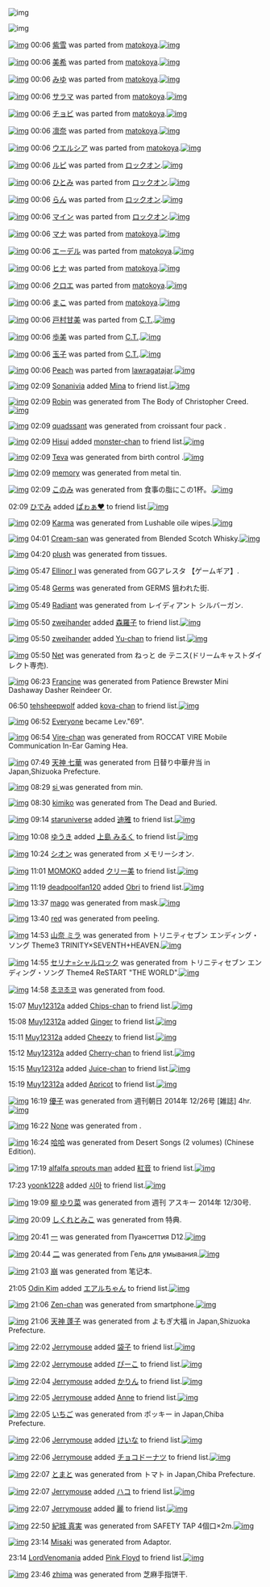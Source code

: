 ![img](http://gdrive-cdn.herokuapp.com/537b65a5bc09f0000721dda7/512px-barcode.png)

![img](http://gdrive-cdn.herokuapp.com/get/0B-nxIpt4DE2TdGhPalFPcFpSY0E/512px-barcode.png)

[![img](http://www.deviantsart.com/1a6hi52.png)](http://www.barcodekanojo.com/kanojo/2558463/%E7%B4%AB%E9%9B%AA) 00:06 [紫雪](http://www.barcodekanojo.com/kanojo/2558463/%E7%B4%AB%E9%9B%AA) was parted from [matokoya](http://www.barcodekanojo.com/kanojo/2558463/%E7%B4%AB%E9%9B%AA).[![img](http://www.deviantsart.com/2qe0j45.jpeg)](http://www.barcodekanojo.com/user/24932/matokoya)

[![img](http://www.deviantsart.com/1b6iqr9.png)](http://www.barcodekanojo.com/kanojo/1666515/%E7%BE%8E%E5%B8%8C) 00:06 [美希](http://www.barcodekanojo.com/kanojo/1666515/%E7%BE%8E%E5%B8%8C) was parted from [matokoya](http://www.barcodekanojo.com/kanojo/1666515/%E7%BE%8E%E5%B8%8C).[![img](http://www.deviantsart.com/2qe0j45.jpeg)](http://www.barcodekanojo.com/user/24932/matokoya)

[![img](http://www.deviantsart.com/toib5a.png)](http://www.barcodekanojo.com/kanojo/1786671/%E3%81%BF%E3%82%86) 00:06 [みゆ](http://www.barcodekanojo.com/kanojo/1786671/%E3%81%BF%E3%82%86) was parted from [matokoya](http://www.barcodekanojo.com/kanojo/1786671/%E3%81%BF%E3%82%86).[![img](http://www.deviantsart.com/2qe0j45.jpeg)](http://www.barcodekanojo.com/user/24932/matokoya)

[![img](http://www.deviantsart.com/2lq10qf.png)](http://www.barcodekanojo.com/kanojo/3097957/%E3%82%B5%E3%83%A9%E3%83%9E) 00:06 [サラマ](http://www.barcodekanojo.com/kanojo/3097957/%E3%82%B5%E3%83%A9%E3%83%9E) was parted from [matokoya](http://www.barcodekanojo.com/kanojo/3097957/%E3%82%B5%E3%83%A9%E3%83%9E).[![img](http://www.deviantsart.com/2qe0j45.jpeg)](http://www.barcodekanojo.com/user/24932/matokoya)

[![img](http://www.deviantsart.com/34mi8uk.png)](http://www.barcodekanojo.com/kanojo/2355271/%E3%83%81%E3%83%A7%E3%83%93) 00:06 [チョビ](http://www.barcodekanojo.com/kanojo/2355271/%E3%83%81%E3%83%A7%E3%83%93) was parted from [matokoya](http://www.barcodekanojo.com/kanojo/2355271/%E3%83%81%E3%83%A7%E3%83%93).[![img](http://www.deviantsart.com/2qe0j45.jpeg)](http://www.barcodekanojo.com/user/24932/matokoya)

[![img](http://www.deviantsart.com/tuj3m4.png)](http://www.barcodekanojo.com/kanojo/1820326/%E5%87%9B%E5%A5%88) 00:06 [凛奈](http://www.barcodekanojo.com/kanojo/1820326/%E5%87%9B%E5%A5%88) was parted from [matokoya](http://www.barcodekanojo.com/kanojo/1820326/%E5%87%9B%E5%A5%88).[![img](http://www.deviantsart.com/2qe0j45.jpeg)](http://www.barcodekanojo.com/user/24932/matokoya)

[![img](http://www.deviantsart.com/1rjiagc.png)](http://www.barcodekanojo.com/kanojo/2294108/%E3%82%A6%E3%82%A8%E3%83%AB%E3%82%B7%E3%82%A2) 00:06 [ウエルシア](http://www.barcodekanojo.com/kanojo/2294108/%E3%82%A6%E3%82%A8%E3%83%AB%E3%82%B7%E3%82%A2) was parted from [matokoya](http://www.barcodekanojo.com/kanojo/2294108/%E3%82%A6%E3%82%A8%E3%83%AB%E3%82%B7%E3%82%A2).[![img](http://www.deviantsart.com/2qe0j45.jpeg)](http://www.barcodekanojo.com/user/24932/matokoya)

[![img](http://www.deviantsart.com/17h0q6f.png)](http://www.barcodekanojo.com/kanojo/3060664/%E3%83%AB%E3%83%94) 00:06 [ルピ](http://www.barcodekanojo.com/kanojo/3060664/%E3%83%AB%E3%83%94) was parted from [ロックオン](http://www.barcodekanojo.com/kanojo/3060664/%E3%83%AB%E3%83%94).[![img](http://www.deviantsart.com/2musf1g.jpeg)](http://www.barcodekanojo.com/user/241643/%E3%83%AD%E3%83%83%E3%82%AF%E3%82%AA%E3%83%B3)

[![img](http://www.deviantsart.com/21l1a9g.png)](http://www.barcodekanojo.com/kanojo/3060637/%E3%81%B2%E3%81%A8%E3%81%BF) 00:06 [ひとみ](http://www.barcodekanojo.com/kanojo/3060637/%E3%81%B2%E3%81%A8%E3%81%BF) was parted from [ロックオン](http://www.barcodekanojo.com/kanojo/3060637/%E3%81%B2%E3%81%A8%E3%81%BF).[![img](http://www.deviantsart.com/2musf1g.jpeg)](http://www.barcodekanojo.com/user/241643/%E3%83%AD%E3%83%83%E3%82%AF%E3%82%AA%E3%83%B3)

[![img](http://www.deviantsart.com/1a6cmdt.png)](http://www.barcodekanojo.com/kanojo/3060662/%E3%82%89%E3%82%93) 00:06 [らん](http://www.barcodekanojo.com/kanojo/3060662/%E3%82%89%E3%82%93) was parted from [ロックオン](http://www.barcodekanojo.com/kanojo/3060662/%E3%82%89%E3%82%93).[![img](http://www.deviantsart.com/2musf1g.jpeg)](http://www.barcodekanojo.com/user/241643/%E3%83%AD%E3%83%83%E3%82%AF%E3%82%AA%E3%83%B3)

[![img](http://www.deviantsart.com/24jp58k.png)](http://www.barcodekanojo.com/kanojo/3053598/%E3%83%9E%E3%82%A4%E3%83%B3) 00:06 [マイン](http://www.barcodekanojo.com/kanojo/3053598/%E3%83%9E%E3%82%A4%E3%83%B3) was parted from [ロックオン](http://www.barcodekanojo.com/kanojo/3053598/%E3%83%9E%E3%82%A4%E3%83%B3).[![img](http://www.deviantsart.com/2musf1g.jpeg)](http://www.barcodekanojo.com/user/241643/%E3%83%AD%E3%83%83%E3%82%AF%E3%82%AA%E3%83%B3)

[![img](http://www.deviantsart.com/39pppi4.png)](http://www.barcodekanojo.com/kanojo/2257694/%E3%83%9E%E3%83%8A) 00:06 [マナ](http://www.barcodekanojo.com/kanojo/2257694/%E3%83%9E%E3%83%8A) was parted from [matokoya](http://www.barcodekanojo.com/kanojo/2257694/%E3%83%9E%E3%83%8A).[![img](http://www.deviantsart.com/2qe0j45.jpeg)](http://www.barcodekanojo.com/user/24932/matokoya)

[![img](http://www.deviantsart.com/171kcc9.png)](http://www.barcodekanojo.com/kanojo/1808751/%E3%82%A8%E3%83%BC%E3%83%87%E3%83%AB) 00:06 [エーデル](http://www.barcodekanojo.com/kanojo/1808751/%E3%82%A8%E3%83%BC%E3%83%87%E3%83%AB) was parted from [matokoya](http://www.barcodekanojo.com/kanojo/1808751/%E3%82%A8%E3%83%BC%E3%83%87%E3%83%AB).[![img](http://www.deviantsart.com/2qe0j45.jpeg)](http://www.barcodekanojo.com/user/24932/matokoya)

[![img](http://www.deviantsart.com/3lt8k7.png)](http://www.barcodekanojo.com/kanojo/2592108/%E3%83%92%E3%83%8A) 00:06 [ヒナ](http://www.barcodekanojo.com/kanojo/2592108/%E3%83%92%E3%83%8A) was parted from [matokoya](http://www.barcodekanojo.com/kanojo/2592108/%E3%83%92%E3%83%8A).[![img](http://www.deviantsart.com/2qe0j45.jpeg)](http://www.barcodekanojo.com/user/24932/matokoya)

[![img](http://www.deviantsart.com/2177idt.png)](http://www.barcodekanojo.com/kanojo/3149633/%E3%82%AF%E3%83%AD%E3%82%A8) 00:06 [クロエ](http://www.barcodekanojo.com/kanojo/3149633/%E3%82%AF%E3%83%AD%E3%82%A8) was parted from [matokoya](http://www.barcodekanojo.com/kanojo/3149633/%E3%82%AF%E3%83%AD%E3%82%A8).[![img](http://www.deviantsart.com/2qe0j45.jpeg)](http://www.barcodekanojo.com/user/24932/matokoya)

[![img](http://www.deviantsart.com/1d86272.png)](http://www.barcodekanojo.com/kanojo/3086581/%E3%81%BE%E3%81%93) 00:06 [まこ](http://www.barcodekanojo.com/kanojo/3086581/%E3%81%BE%E3%81%93) was parted from [matokoya](http://www.barcodekanojo.com/kanojo/3086581/%E3%81%BE%E3%81%93).[![img](http://www.deviantsart.com/2qe0j45.jpeg)](http://www.barcodekanojo.com/user/24932/matokoya)

[![img](http://www.deviantsart.com/27fgsj7.png)](http://www.barcodekanojo.com/kanojo/2537147/%E6%88%B8%E6%9D%91%E7%94%98%E7%BE%8E) 00:06 [戸村甘美](http://www.barcodekanojo.com/kanojo/2537147/%E6%88%B8%E6%9D%91%E7%94%98%E7%BE%8E) was parted from [C.T.](http://www.barcodekanojo.com/kanojo/2537147/%E6%88%B8%E6%9D%91%E7%94%98%E7%BE%8E).[![img](http://www.deviantsart.com/fhrc6a.jpeg)](http://www.barcodekanojo.com/user/272165/C.T.)

[![img](http://www.deviantsart.com/e2uhbc.png)](http://www.barcodekanojo.com/kanojo/2536990/%E6%AD%A9%E7%BE%8E) 00:06 [歩美](http://www.barcodekanojo.com/kanojo/2536990/%E6%AD%A9%E7%BE%8E) was parted from [C.T.](http://www.barcodekanojo.com/kanojo/2536990/%E6%AD%A9%E7%BE%8E).[![img](http://www.deviantsart.com/fhrc6a.jpeg)](http://www.barcodekanojo.com/user/272165/C.T.)

[![img](http://www.deviantsart.com/28su977.png)](http://www.barcodekanojo.com/kanojo/2537289/%E7%8E%89%E5%AD%90) 00:06 [玉子](http://www.barcodekanojo.com/kanojo/2537289/%E7%8E%89%E5%AD%90) was parted from [C.T.](http://www.barcodekanojo.com/kanojo/2537289/%E7%8E%89%E5%AD%90).[![img](http://www.deviantsart.com/fhrc6a.jpeg)](http://www.barcodekanojo.com/user/272165/C.T.)

[![img](http://www.deviantsart.com/2ghfj43.png)](http://www.barcodekanojo.com/kanojo/3064357/Peach) 00:06 [Peach](http://www.barcodekanojo.com/kanojo/3064357/Peach) was parted from [lawragatajar](http://www.barcodekanojo.com/kanojo/3064357/Peach).[![img](http://www.deviantsart.com/37lcil4.jpeg)](http://www.barcodekanojo.com/user/270408/lawragatajar)

[![img](http://www.deviantsart.com/r998st.jpeg)](http://www.barcodekanojo.com/user/480750/Sonanivia) 02:09 [Sonanivia](http://www.barcodekanojo.com/user/480750/Sonanivia) added [Mina](http://www.barcodekanojo.com/kanojo/331598/Mina) to friend list.[![img](http://www.deviantsart.com/f8p62n.png)](http://www.barcodekanojo.com/kanojo/331598/Mina)

[![img](http://www.deviantsart.com/2jthv0r.png)](http://www.barcodekanojo.com/kanojo/3190555/Robin) 02:09 [Robin](http://www.barcodekanojo.com/kanojo/3190555/Robin) was generated from The Body of Christopher Creed.[![img](http://www.deviantsart.com/2fpkdij.jpeg)](http://www.barcodekanojo.com/product_images/barcode/6010421/1418833082/The%20Body%20of%20Christopher%20Creed.jpg)

[![img](http://www.deviantsart.com/36g0hsn.png)](http://www.barcodekanojo.com/kanojo/3190556/quadssant) 02:09 [quadssant](http://www.barcodekanojo.com/kanojo/3190556/quadssant) was generated from croissant four pack .

[![img](http://www.deviantsart.com/3nbf7op.jpeg)](http://www.barcodekanojo.com/user/350162/Hisui) 02:09 [Hisui](http://www.barcodekanojo.com/user/350162/Hisui) added [monster-chan](http://www.barcodekanojo.com/kanojo/2538526/monster-chan) to friend list.[![img](http://www.deviantsart.com/3a1e10j.png)](http://www.barcodekanojo.com/kanojo/2538526/monster-chan)

[![img](http://www.deviantsart.com/33tudk6.png)](http://www.barcodekanojo.com/kanojo/3190557/Teva) 02:09 [Teva](http://www.barcodekanojo.com/kanojo/3190557/Teva) was generated from birth control .[![img](http://www.deviantsart.com/2clvq0o.jpeg)](http://www.barcodekanojo.com/product_images/barcode/1798423/1297909753/seasonique.jpg)

[![img](http://www.deviantsart.com/61rlhe.png)](http://www.barcodekanojo.com/kanojo/3190558/memory) 02:09 [memory](http://www.barcodekanojo.com/kanojo/3190558/memory) was generated from metal tin.

[![img](http://www.deviantsart.com/3il3902.png)](http://www.barcodekanojo.com/kanojo/3190559/%E3%81%93%E3%81%AE%E3%81%BF) 02:09 [このみ](http://www.barcodekanojo.com/kanojo/3190559/%E3%81%93%E3%81%AE%E3%81%BF) was generated from 食事の脂にこの1杯。.[![img](http://www.deviantsart.com/3oi34h9.jpeg)](http://www.barcodekanojo.com/product_images/barcode/2255055/1303034305/%E9%A3%9F%E4%BA%8B%E3%81%AE%E8%84%82%E3%81%AB%E3%81%93%E3%81%AE1%E6%9C%AC%E3%80%82.jpg)

02:09 [ひでみ](http://www.barcodekanojo.com/user/348970/%E3%81%B2%E3%81%A7%E3%81%BF) added [ぱゎぁ♥](http://www.barcodekanojo.com/kanojo/2880602/%E3%81%B1%E3%82%8E%E3%81%81%E2%99%A5) to friend list.[![img](http://www.deviantsart.com/15d6nn9.png)](http://www.barcodekanojo.com/kanojo/2880602/%E3%81%B1%E3%82%8E%E3%81%81%E2%99%A5)

[![img](http://www.deviantsart.com/1jkc8cf.png)](http://www.barcodekanojo.com/kanojo/3190560/Karma) 02:09 [Karma](http://www.barcodekanojo.com/kanojo/3190560/Karma) was generated from Lushable oile wipes.[![img](http://www.deviantsart.com/2mtafg3.jpeg)](http://www.barcodekanojo.com/product_images/barcode/6010427/1418835535/Lushable%20oile%20wipes.jpg)

[![img](http://www.deviantsart.com/2lqqh22.png)](http://www.barcodekanojo.com/kanojo/3190561/Cream-san) 04:01 [Cream-san](http://www.barcodekanojo.com/kanojo/3190561/Cream-san) was generated from Blended Scotch Whisky.[![img](http://www.deviantsart.com/dmi8bb.jpeg)](http://www.barcodekanojo.com/product_images/barcode/6010428/1418842841/Blended%20Scotch%20Whisky.jpg)

[![img](http://www.deviantsart.com/1cfmgjv.png)](http://www.barcodekanojo.com/kanojo/3190562/plush) 04:20 [plush](http://www.barcodekanojo.com/kanojo/3190562/plush) was generated from tissues.

[![img](http://www.deviantsart.com/tcqa3v.png)](http://www.barcodekanojo.com/kanojo/3190563/Ellinor%20I) 05:47 [Ellinor I](http://www.barcodekanojo.com/kanojo/3190563/Ellinor%20I) was generated from GGアレスタ 【ゲームギア】.

[![img](http://www.deviantsart.com/269d23n.png)](http://www.barcodekanojo.com/kanojo/3190564/Germs) 05:48 [Germs](http://www.barcodekanojo.com/kanojo/3190564/Germs) was generated from GERMS 狙われた街.

[![img](http://www.deviantsart.com/2u16jab.png)](http://www.barcodekanojo.com/kanojo/3190565/Radiant) 05:49 [Radiant](http://www.barcodekanojo.com/kanojo/3190565/Radiant) was generated from レイディアント シルバーガン.

[![img](http://www.deviantsart.com/76tmjq.jpeg)](http://www.barcodekanojo.com/user/499169/zweihander) 05:50 [zweihander](http://www.barcodekanojo.com/user/499169/zweihander) added [森羅子](http://www.barcodekanojo.com/kanojo/66385/%E6%A3%AE%E7%BE%85%E5%AD%90) to friend list.[![img](http://www.deviantsart.com/33k641b.png)](http://www.barcodekanojo.com/kanojo/66385/%E6%A3%AE%E7%BE%85%E5%AD%90)

[![img](http://www.deviantsart.com/76tmjq.jpeg)](http://www.barcodekanojo.com/user/499169/zweihander) 05:50 [zweihander](http://www.barcodekanojo.com/user/499169/zweihander) added [Yu-chan](http://www.barcodekanojo.com/kanojo/2955240/Yu-chan) to friend list.[![img](http://www.deviantsart.com/uh9idn.png)](http://www.barcodekanojo.com/kanojo/2955240/Yu-chan)

[![img](http://www.deviantsart.com/28rgeik.png)](http://www.barcodekanojo.com/kanojo/3190566/Net) 05:50 [Net](http://www.barcodekanojo.com/kanojo/3190566/Net) was generated from ねっと de テニス(ドリームキャストダイレクト専売).

[![img](http://www.deviantsart.com/3pf330r.png)](http://www.barcodekanojo.com/kanojo/3190567/Francine) 06:23 [Francine](http://www.barcodekanojo.com/kanojo/3190567/Francine) was generated from Patience Brewster Mini Dashaway Dasher Reindeer Or.

06:50 [tehsheepwolf](http://www.barcodekanojo.com/user/499171/tehsheepwolf) added [kova-chan](http://www.barcodekanojo.com/kanojo/2398465/kova-chan) to friend list.[![img](http://www.deviantsart.com/1cmlvt5.png)](http://www.barcodekanojo.com/kanojo/2398465/kova-chan)

[![img](http://www.deviantsart.com/3cp16cr.jpeg)](http://www.barcodekanojo.com/user/229080/Everyone) 06:52 [Everyone](http://www.barcodekanojo.com/user/229080/Everyone) became Lev."69".

[![img](http://www.deviantsart.com/12cp9hc.png)](http://www.barcodekanojo.com/kanojo/3190568/Vire-chan) 06:54 [Vire-chan](http://www.barcodekanojo.com/kanojo/3190568/Vire-chan) was generated from ROCCAT VIRE Mobile Communication In-Ear Gaming Hea.

[![img](http://www.deviantsart.com/37kimtq.png)](http://www.barcodekanojo.com/kanojo/3190569/%E5%A4%A9%E7%A5%9E%20%E4%B8%83%E8%8F%AF) 07:49 [天神 七華](http://www.barcodekanojo.com/kanojo/3190569/%E5%A4%A9%E7%A5%9E%20%E4%B8%83%E8%8F%AF) was generated from 日替り中華弁当 in Japan,Shizuoka Prefecture.

[![img](http://www.deviantsart.com/31ou42v.png)](http://www.barcodekanojo.com/kanojo/3190570/si%20) 08:29 [si ](http://www.barcodekanojo.com/kanojo/3190570/si%20) was generated from min.

[![img](http://www.deviantsart.com/25sv6du.png)](http://www.barcodekanojo.com/kanojo/3190571/kimiko) 08:30 [kimiko](http://www.barcodekanojo.com/kanojo/3190571/kimiko) was generated from The Dead and Buried.

[![img](http://www.deviantsart.com/i7qv40.jpeg)](http://www.barcodekanojo.com/user/495993/staruniverse) 09:14 [staruniverse](http://www.barcodekanojo.com/user/495993/staruniverse) added [迪雅](http://www.barcodekanojo.com/kanojo/2602797/%E8%BF%AA%E9%9B%85) to friend list.[![img](http://www.deviantsart.com/3kdlqmj.png)](http://www.barcodekanojo.com/kanojo/2602797/%E8%BF%AA%E9%9B%85)

[![img](http://www.deviantsart.com/3n8l8ua.jpeg)](http://www.barcodekanojo.com/user/477606/%E3%82%86%E3%81%86%E3%81%8D) 10:08 [ゆうき](http://www.barcodekanojo.com/user/477606/%E3%82%86%E3%81%86%E3%81%8D) added [上島 みるく](http://www.barcodekanojo.com/kanojo/3166604/%E4%B8%8A%E5%B3%B6%20%E3%81%BF%E3%82%8B%E3%81%8F) to friend list.[![img](http://www.deviantsart.com/r3f7en.png)](http://www.barcodekanojo.com/kanojo/3166604/%E4%B8%8A%E5%B3%B6%20%E3%81%BF%E3%82%8B%E3%81%8F)

[![img](http://www.deviantsart.com/16p76t9.png)](http://www.barcodekanojo.com/kanojo/3190572/%E3%82%B7%E3%82%AA%E3%83%B3) 10:24 [シオン](http://www.barcodekanojo.com/kanojo/3190572/%E3%82%B7%E3%82%AA%E3%83%B3) was generated from メモリーシオン.

[![img](http://www.deviantsart.com/117ca48.jpeg)](http://www.barcodekanojo.com/user/294413/MOMOKO) 11:01 [MOMOKO](http://www.barcodekanojo.com/user/294413/MOMOKO) added [クリー美](http://www.barcodekanojo.com/kanojo/655894/%E3%82%AF%E3%83%AA%E3%83%BC%E7%BE%8E) to friend list.[![img](http://www.deviantsart.com/301165d.png)](http://www.barcodekanojo.com/kanojo/655894/%E3%82%AF%E3%83%AA%E3%83%BC%E7%BE%8E)

[![img](http://www.deviantsart.com/1lbdrhf.jpeg)](http://www.barcodekanojo.com/user/490365/deadpoolfan120) 11:19 [deadpoolfan120](http://www.barcodekanojo.com/user/490365/deadpoolfan120) added [Obri](http://www.barcodekanojo.com/kanojo/2628801/Obri) to friend list.[![img](http://www.deviantsart.com/3n0183r.png)](http://www.barcodekanojo.com/kanojo/2628801/Obri)

[![img](http://www.deviantsart.com/252brdh.png)](http://www.barcodekanojo.com/kanojo/3190573/mago) 13:37 [mago](http://www.barcodekanojo.com/kanojo/3190573/mago) was generated from mask.[![img](http://www.deviantsart.com/2s4ojg3.jpeg)](http://www.barcodekanojo.com/product_images/barcode/4674845/1371971801/wine%20jelly%20mask.jpg)

[![img](http://www.deviantsart.com/2itblc6.png)](http://www.barcodekanojo.com/kanojo/3190574/red) 13:40 [red](http://www.barcodekanojo.com/kanojo/3190574/red) was generated from peeling.

[![img](http://www.deviantsart.com/3ak1n7o.png)](http://www.barcodekanojo.com/kanojo/3190575/%E5%B1%B1%E5%A5%88%20%E3%83%9F%E3%83%A9) 14:53 [山奈 ミラ](http://www.barcodekanojo.com/kanojo/3190575/%E5%B1%B1%E5%A5%88%20%E3%83%9F%E3%83%A9) was generated from トリニティセブン エンディング・ソング Theme3 TRINITY×SEVENTH+HEAVEN.[![img](http://www.deviantsart.com/3a31gec.jpeg)](http://www.barcodekanojo.com/product_images/barcode/6010449/1418881972/50x50x,PE3,P83,P88,PE3,P83,PAA,PE3,P83,P8B,PE3,P83,P86,PE3,P82,PA3,PE3,P82,PBB,PE3,P83,P96,PE3,P83,PB3,P20,PE3,P82,PA8,PE3,P83,PB3,PE3,P83,P87,PE3,P82,PA3,PE3,P83,PB3,PE3,P82,PB0,PE3,P83,PBB,PE3,P82,PBD,PE3,P83,PB3,PE3,P82,PB0,P20Theme3,P20TRINITY,PC3,P97SEVENTH,P2BHEAVEN.jpg,qw=88,ah=88.pagespeed.ic.br3g3nfslk.jpg)

[![img](http://www.deviantsart.com/2cdgqhi.png)](http://www.barcodekanojo.com/kanojo/3190576/%E3%82%BB%E3%83%AA%E3%83%8A%3D%E3%82%B7%E3%83%A3%E3%83%AB%E3%83%AD%E3%83%83%E3%82%AF) 14:55 [セリナ=シャルロック](http://www.barcodekanojo.com/kanojo/3190576/%E3%82%BB%E3%83%AA%E3%83%8A%3D%E3%82%B7%E3%83%A3%E3%83%AB%E3%83%AD%E3%83%83%E3%82%AF) was generated from トリニティセブン エンディング・ソング Theme4 ReSTART "THE WORLD".[![img](http://www.deviantsart.com/223hacm.jpeg)](http://www.barcodekanojo.com/product_images/barcode/6010450/1418882103/50x50x,PE3,P83,P88,PE3,P83,PAA,PE3,P83,P8B,PE3,P83,P86,PE3,P82,PA3,PE3,P82,PBB,PE3,P83,P96,PE3,P83,PB3,P20,PE3,P82,PA8,PE3,P83,PB3,PE3,P83,P87,PE3,P82,PA3,PE3,P83,PB3,PE3,P82,PB0,PE3,P83,PBB,PE3,P82,PBD,PE3,P83,PB3,PE3,P82,PB0,P20Theme4,P20ReSTART,P20,P22THE,P20WORLD,P22.jpg,qw=88,ah=88.pagespeed.ic.SWRpJ-GMeU.jpg)

[![img](http://www.deviantsart.com/3ntkms2.png)](http://www.barcodekanojo.com/kanojo/3190577/%EC%B4%88%EC%BD%94%EC%B4%88%EC%BD%94) 14:58 [초코초코](http://www.barcodekanojo.com/kanojo/3190577/%EC%B4%88%EC%BD%94%EC%B4%88%EC%BD%94) was generated from food.

15:07 [Muy12312a](http://www.barcodekanojo.com/user/496990/Muy12312a) added [Chips-chan](http://www.barcodekanojo.com/kanojo/2767383/Chips-chan) to friend list.[![img](http://www.deviantsart.com/121fk5s.png)](http://www.barcodekanojo.com/kanojo/2767383/Chips-chan)

15:08 [Muy12312a](http://www.barcodekanojo.com/user/496990/Muy12312a) added [Ginger](http://www.barcodekanojo.com/kanojo/2652730/Ginger) to friend list.[![img](http://www.deviantsart.com/3lbqbu7.png)](http://www.barcodekanojo.com/kanojo/2652730/Ginger)

15:11 [Muy12312a](http://www.barcodekanojo.com/user/496990/Muy12312a) added [Cheezy](http://www.barcodekanojo.com/kanojo/2700596/Cheezy) to friend list.[![img](http://www.deviantsart.com/3k6h4us.png)](http://www.barcodekanojo.com/kanojo/2700596/Cheezy)

15:12 [Muy12312a](http://www.barcodekanojo.com/user/496990/Muy12312a) added [Cherry-chan](http://www.barcodekanojo.com/kanojo/2654721/Cherry-chan) to friend list.[![img](http://www.deviantsart.com/cl8toq.png)](http://www.barcodekanojo.com/kanojo/2654721/Cherry-chan)

15:15 [Muy12312a](http://www.barcodekanojo.com/user/496990/Muy12312a) added [Juice-chan](http://www.barcodekanojo.com/kanojo/2652811/Juice-chan) to friend list.[![img](http://www.deviantsart.com/29upcgn.png)](http://www.barcodekanojo.com/kanojo/2652811/Juice-chan)

15:19 [Muy12312a](http://www.barcodekanojo.com/user/496990/Muy12312a) added [Apricot](http://www.barcodekanojo.com/kanojo/2630069/Apricot) to friend list.[![img](http://www.deviantsart.com/28bvlvs.png)](http://www.barcodekanojo.com/kanojo/2630069/Apricot)

[![img](http://www.deviantsart.com/2k307ov.png)](http://www.barcodekanojo.com/kanojo/3190578/%E5%84%AA%E5%AD%90) 16:19 [優子](http://www.barcodekanojo.com/kanojo/3190578/%E5%84%AA%E5%AD%90) was generated from 週刊朝日 2014年 12/26号 [雑誌] 4hr.[![img](http://www.deviantsart.com/2i28b5p.jpeg)](http://www.barcodekanojo.com/product_images/barcode/6010458/1418887126/%E9%80%B1%E5%88%8A%E6%9C%9D%E6%97%A5%202014%E5%B9%B4%2012%2F26%E5%8F%B7%20%5B%E9%9B%91%E8%AA%8C%5D%204hr.jpg)

[![img](http://www.deviantsart.com/e755el.png)](http://www.barcodekanojo.com/kanojo/3190579/%F0%9F%98%84) 16:22 [None](http://www.barcodekanojo.com/kanojo/3190579/%F0%9F%98%84) was generated from .

[![img](http://www.deviantsart.com/3ok7ctd.png)](http://www.barcodekanojo.com/kanojo/3190580/%E5%93%88%E5%93%88) 16:24 [哈哈](http://www.barcodekanojo.com/kanojo/3190580/%E5%93%88%E5%93%88) was generated from Desert Songs (2 volumes) (Chinese Edition).

[![img](http://www.deviantsart.com/28hgpcg.jpeg)](http://www.barcodekanojo.com/user/411332/alfalfa%20sprouts%20man) 17:19 [alfalfa sprouts man](http://www.barcodekanojo.com/user/411332/alfalfa%20sprouts%20man) added [紅音](http://www.barcodekanojo.com/kanojo/2698411/%E7%B4%85%E9%9F%B3) to friend list.[![img](http://www.deviantsart.com/2271krg.png)](http://www.barcodekanojo.com/kanojo/2698411/%E7%B4%85%E9%9F%B3)

17:23 [yoonk1228](http://www.barcodekanojo.com/user/463731/yoonk1228) added [시아](http://www.barcodekanojo.com/kanojo/3185872/%EC%8B%9C%EC%95%84) to friend list.[![img](http://www.deviantsart.com/35ne0t8.png)](http://www.barcodekanojo.com/kanojo/3185872/%EC%8B%9C%EC%95%84)

[![img](http://www.deviantsart.com/15ept37.png)](http://www.barcodekanojo.com/kanojo/3190581/%E6%9F%B3%20%E3%82%86%E3%82%8A%E8%8F%9C) 19:09 [柳 ゆり菜](http://www.barcodekanojo.com/kanojo/3190581/%E6%9F%B3%20%E3%82%86%E3%82%8A%E8%8F%9C) was generated from 週刊 アスキー 2014年 12/30号.

[![img](http://www.deviantsart.com/3f28ll7.png)](http://www.barcodekanojo.com/kanojo/3190582/%E3%81%97%E3%81%8F%E3%82%8C%E3%81%A8%E3%81%BF%E3%81%93) 20:09 [しくれとみこ](http://www.barcodekanojo.com/kanojo/3190582/%E3%81%97%E3%81%8F%E3%82%8C%E3%81%A8%E3%81%BF%E3%81%93) was generated from 特典.

[![img](http://www.deviantsart.com/ugo3nk.png)](http://www.barcodekanojo.com/kanojo/3190583/%E4%B8%80) 20:41 [一](http://www.barcodekanojo.com/kanojo/3190583/%E4%B8%80) was generated from Пуансеттия D12.[![img](http://www.deviantsart.com/3bthk1g.jpeg)](http://www.barcodekanojo.com/product_images/barcode/6010465/1418902827/50x50x,PD0,P9F,PD1,P83,PD0,PB0,PD0,PBD,PD1,P81,PD0,PB5,PD1,P82,PD1,P82,PD0,PB8,PD1,P8F,P20D12.jpg,qw=88,ah=88.pagespeed.ic.803Pyjrkjl.jpg)

[![img](http://www.deviantsart.com/3hdcjhf.png)](http://www.barcodekanojo.com/kanojo/3190584/%E4%BA%8C) 20:44 [二](http://www.barcodekanojo.com/kanojo/3190584/%E4%BA%8C) was generated from Гель для умывания.[![img](http://www.deviantsart.com/50h2tt.jpeg)](http://www.barcodekanojo.com/product_images/barcode/6010466/1418903002/50x50x,PD0,P93,PD0,PB5,PD0,PBB,PD1,P8C,P20,PD0,PB4,PD0,PBB,PD1,P8F,P20,PD1,P83,PD0,PBC,PD1,P8B,PD0,PB2,PD0,PB0,PD0,PBD,PD0,PB8,PD1,P8F.jpg,qw=88,ah=88.pagespeed.ic.W2zSUdl90I.jpg)

[![img](http://www.deviantsart.com/39jm29g.png)](http://www.barcodekanojo.com/kanojo/3190585/%E5%B4%A9) 21:03 [崩](http://www.barcodekanojo.com/kanojo/3190585/%E5%B4%A9) was generated from 笔记本.

21:05 [Odin Kim](http://www.barcodekanojo.com/user/456564/Odin%20Kim) added [エアルちゃん](http://www.barcodekanojo.com/kanojo/2640289/%E3%82%A8%E3%82%A2%E3%83%AB%E3%81%A1%E3%82%83%E3%82%93) to friend list.[![img](http://www.deviantsart.com/1fer78d.png)](http://www.barcodekanojo.com/kanojo/2640289/%E3%82%A8%E3%82%A2%E3%83%AB%E3%81%A1%E3%82%83%E3%82%93)

[![img](http://www.deviantsart.com/2084nvp.png)](http://www.barcodekanojo.com/kanojo/3190586/Zen-chan) 21:06 [Zen-chan](http://www.barcodekanojo.com/kanojo/3190586/Zen-chan) was generated from smartphone.[![img](http://www.deviantsart.com/1q98cel.jpeg)](http://www.barcodekanojo.com/product_images/barcode/6010469/1418904339/50x50xsmartphone.jpg,qw=88,ah=88.pagespeed.ic.dXqRRH2kyu.jpg)

[![img](http://www.deviantsart.com/29vk5hf.png)](http://www.barcodekanojo.com/kanojo/3190587/%E5%A4%A9%E7%A5%9E%20%E8%93%AC%E5%AD%90) 21:06 [天神 蓬子](http://www.barcodekanojo.com/kanojo/3190587/%E5%A4%A9%E7%A5%9E%20%E8%93%AC%E5%AD%90) was generated from よもぎ大福 in Japan,Shizuoka Prefecture.

[![img](http://www.deviantsart.com/3v33gp3.jpeg)](http://www.barcodekanojo.com/user/245002/Jerrymouse) 22:02 [Jerrymouse](http://www.barcodekanojo.com/user/245002/Jerrymouse) added [袋子](http://www.barcodekanojo.com/kanojo/3109074/%E8%A2%8B%E5%AD%90) to friend list.[![img](http://www.deviantsart.com/24phqoo.png)](http://www.barcodekanojo.com/kanojo/3109074/%E8%A2%8B%E5%AD%90)

[![img](http://www.deviantsart.com/3v33gp3.jpeg)](http://www.barcodekanojo.com/user/245002/Jerrymouse) 22:02 [Jerrymouse](http://www.barcodekanojo.com/user/245002/Jerrymouse) added [ぴーこ](http://www.barcodekanojo.com/kanojo/2925907/%E3%81%B4%E3%83%BC%E3%81%93) to friend list.[![img](http://www.deviantsart.com/ncifkf.png)](http://www.barcodekanojo.com/kanojo/2925907/%E3%81%B4%E3%83%BC%E3%81%93)

[![img](http://www.deviantsart.com/3v33gp3.jpeg)](http://www.barcodekanojo.com/user/245002/Jerrymouse) 22:04 [Jerrymouse](http://www.barcodekanojo.com/user/245002/Jerrymouse) added [かりん](http://www.barcodekanojo.com/kanojo/1206349/%E3%81%8B%E3%82%8A%E3%82%93) to friend list.[![img](http://www.deviantsart.com/1dnvq9i.png)](http://www.barcodekanojo.com/kanojo/1206349/%E3%81%8B%E3%82%8A%E3%82%93)

[![img](http://www.deviantsart.com/3v33gp3.jpeg)](http://www.barcodekanojo.com/user/245002/Jerrymouse) 22:05 [Jerrymouse](http://www.barcodekanojo.com/user/245002/Jerrymouse) added [Anne](http://www.barcodekanojo.com/kanojo/10799/Anne) to friend list.[![img](http://www.deviantsart.com/mbal3g.png)](http://www.barcodekanojo.com/kanojo/10799/Anne)

[![img](http://www.deviantsart.com/862ks5.png)](http://www.barcodekanojo.com/kanojo/3190588/%E3%81%84%E3%81%A1%E3%81%94) 22:05 [いちご](http://www.barcodekanojo.com/kanojo/3190588/%E3%81%84%E3%81%A1%E3%81%94) was generated from ポッキー in Japan,Chiba Prefecture.

[![img](http://www.deviantsart.com/3v33gp3.jpeg)](http://www.barcodekanojo.com/user/245002/Jerrymouse) 22:06 [Jerrymouse](http://www.barcodekanojo.com/user/245002/Jerrymouse) added [けいな](http://www.barcodekanojo.com/kanojo/374696/%E3%81%91%E3%81%84%E3%81%AA) to friend list.[![img](http://www.deviantsart.com/358rcb9.png)](http://www.barcodekanojo.com/kanojo/374696/%E3%81%91%E3%81%84%E3%81%AA)

[![img](http://www.deviantsart.com/3v33gp3.jpeg)](http://www.barcodekanojo.com/user/245002/Jerrymouse) 22:06 [Jerrymouse](http://www.barcodekanojo.com/user/245002/Jerrymouse) added [チョコドーナツ](http://www.barcodekanojo.com/kanojo/613766/%E3%83%81%E3%83%A7%E3%82%B3%E3%83%89%E3%83%BC%E3%83%8A%E3%83%84) to friend list.[![img](http://www.deviantsart.com/1rda7ej.png)](http://www.barcodekanojo.com/kanojo/613766/%E3%83%81%E3%83%A7%E3%82%B3%E3%83%89%E3%83%BC%E3%83%8A%E3%83%84)

[![img](http://www.deviantsart.com/tl593u.png)](http://www.barcodekanojo.com/kanojo/3190589/%E3%81%A8%E3%81%BE%E3%81%A8) 22:07 [とまと](http://www.barcodekanojo.com/kanojo/3190589/%E3%81%A8%E3%81%BE%E3%81%A8) was generated from トマト in Japan,Chiba Prefecture.

[![img](http://www.deviantsart.com/3v33gp3.jpeg)](http://www.barcodekanojo.com/user/245002/Jerrymouse) 22:07 [Jerrymouse](http://www.barcodekanojo.com/user/245002/Jerrymouse) added [ハコ](http://www.barcodekanojo.com/kanojo/2328230/%E3%83%8F%E3%82%B3) to friend list.[![img](http://www.deviantsart.com/29e3svk.png)](http://www.barcodekanojo.com/kanojo/2328230/%E3%83%8F%E3%82%B3)

[![img](http://www.deviantsart.com/3v33gp3.jpeg)](http://www.barcodekanojo.com/user/245002/Jerrymouse) 22:07 [Jerrymouse](http://www.barcodekanojo.com/user/245002/Jerrymouse) added [麗](http://www.barcodekanojo.com/kanojo/2797019/%E9%BA%97) to friend list.[![img](http://www.deviantsart.com/19cve15.png)](http://www.barcodekanojo.com/kanojo/2797019/%E9%BA%97)

[![img](http://www.deviantsart.com/35o3vlt.png)](http://www.barcodekanojo.com/kanojo/3190590/%E7%B4%80%E5%9F%8E%20%E7%9C%9F%E5%AE%9F) 22:50 [紀城 真実](http://www.barcodekanojo.com/kanojo/3190590/%E7%B4%80%E5%9F%8E%20%E7%9C%9F%E5%AE%9F) was generated from SAFETY TAP 4個口×2m.[![img](http://www.deviantsart.com/2kehl9h.jpeg)](http://www.barcodekanojo.com/product_images/barcode/6010481/1418910557/50x50xSAFETY,P20TAP,P204,PE5,P80,P8B,PE5,P8F,PA3,PC3,P972m.jpg,qw=88,ah=88.pagespeed.ic.IyHhtyBTfB.jpg)

[![img](http://www.deviantsart.com/2auhche.png)](http://www.barcodekanojo.com/kanojo/3190591/Misaki) 23:14 [Misaki](http://www.barcodekanojo.com/kanojo/3190591/Misaki) was generated from Adaptor.

23:14 [LordVenomania](http://www.barcodekanojo.com/user/499188/LordVenomania) added [Pink Floyd](http://www.barcodekanojo.com/kanojo/3183698/Pink%20Floyd) to friend list.[![img](http://www.deviantsart.com/ecp8i1.png)](http://www.barcodekanojo.com/kanojo/3183698/Pink%20Floyd)

[![img](http://www.deviantsart.com/9s8hg6.png)](http://www.barcodekanojo.com/kanojo/3190592/zhima) 23:46 [zhima](http://www.barcodekanojo.com/kanojo/3190592/zhima) was generated from 芝麻手指饼干.

